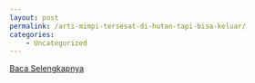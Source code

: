 ```yaml
---
layout: post
permalink: /arti-mimpi-tersesat-di-hutan-tapi-bisa-keluar/
categories:
    - Uncategorized
---
```


[Baca Selengkapnya](/05)